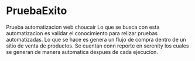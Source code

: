 # PruebaExito
Prueba automatizacion web choucair
Lo que se busca con esta automatizacion es validar el conocimiento para relizar pruebas automatizadas.
Lo que se hace es genera un flujo de compra dentro de un sitio de venta de productos.
Se cuentan conn reporte en serenity los cuales se generan de manera automatica despues de cada ejecucion.

